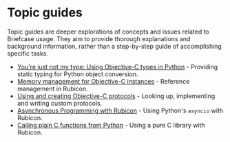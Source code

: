 # Topic guides

Topic guides are deeper explorations of concepts and issues related to Briefcase usage. They aim to provide thorough explanations and background information, rather than a step-by-step guide of accomplishing specific tasks.

* [You're just not my type: Using Objective-C types in Python](type-mapping.md) - Providing static typing for Python object conversion.
* [Memory management for Objective-C instances](memory-management.md) - Reference management in Rubicon.
* [Using and creating Objective-C protocols](protocols.md) - Looking up, implementing and writing custom protocols.
* [Asynchronous Programming with Rubicon](async.md) - Using Python's `asyncio` with Rubicon.
* [Calling plain C functions from Python](c-functions.md) - Using a pure C library with Rubicon.
